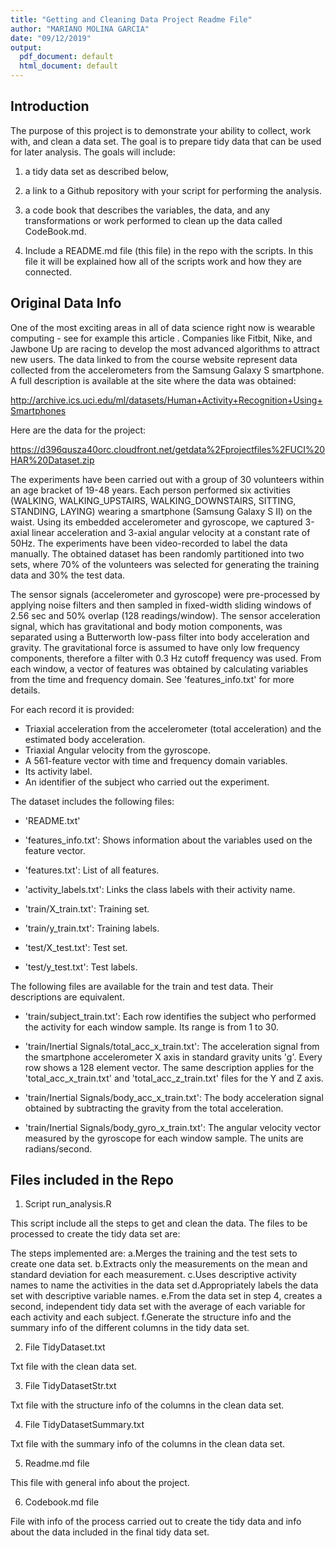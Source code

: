 ```yaml
---
title: "Getting and Cleaning Data Project Readme File"
author: "MARIANO MOLINA GARCIA"
date: "09/12/2019"
output:
  pdf_document: default
  html_document: default
---
```


## Introduction

The purpose of this project is to demonstrate your ability to collect, work with, and clean a data set. The goal is to prepare tidy data that can be used for later analysis. The goals will include:

1) a tidy data set as described below, 

2) a link to a Github repository with your script for performing the analysis.

3) a code book that describes the variables, the data, and any transformations or work performed to clean up the data called CodeBook.md. 

4) Include a README.md file (this file) in the repo with the scripts. In this file it will be explained how all of the scripts work and how they are connected.

## Original Data Info

One of the most exciting areas in all of data science right now is wearable computing - see for example this article . Companies like Fitbit, Nike, and Jawbone Up are racing to develop the most advanced algorithms to attract new users. The data linked to from the course website represent data collected from the accelerometers from the Samsung Galaxy S smartphone. A full description is available at the site where the data was obtained:

http://archive.ics.uci.edu/ml/datasets/Human+Activity+Recognition+Using+Smartphones 

Here are the data for the project:

https://d396qusza40orc.cloudfront.net/getdata%2Fprojectfiles%2FUCI%20HAR%20Dataset.zip 

The experiments have been carried out with a group of 30 volunteers within an age bracket of 19-48 years. Each person performed six activities (WALKING, WALKING_UPSTAIRS, WALKING_DOWNSTAIRS, SITTING, STANDING, LAYING) wearing a smartphone (Samsung Galaxy S II) on the waist. Using its embedded accelerometer and gyroscope, we captured 3-axial linear acceleration and 3-axial angular velocity at a constant rate of 50Hz. The experiments have been video-recorded to label the data manually. The obtained dataset has been randomly partitioned into two sets, where 70% of the volunteers was selected for generating the training data and 30% the test data. 

The sensor signals (accelerometer and gyroscope) were pre-processed by applying noise filters and then sampled in fixed-width sliding windows of 2.56 sec and 50% overlap (128 readings/window). The sensor acceleration signal, which has gravitational and body motion components, was separated using a Butterworth low-pass filter into body acceleration and gravity. The gravitational force is assumed to have only low frequency components, therefore a filter with 0.3 Hz cutoff frequency was used. From each window, a vector of features was obtained by calculating variables from the time and frequency domain. See 'features_info.txt' for more details. 

For each record it is provided:

- Triaxial acceleration from the accelerometer (total acceleration) and the estimated body acceleration.
- Triaxial Angular velocity from the gyroscope. 
- A 561-feature vector with time and frequency domain variables. 
- Its activity label. 
- An identifier of the subject who carried out the experiment.

The dataset includes the following files:

- 'README.txt'

- 'features_info.txt': Shows information about the variables used on the feature vector.

- 'features.txt': List of all features.

- 'activity_labels.txt': Links the class labels with their activity name.

- 'train/X_train.txt': Training set.

- 'train/y_train.txt': Training labels.

- 'test/X_test.txt': Test set.

- 'test/y_test.txt': Test labels.

The following files are available for the train and test data. Their descriptions are equivalent. 

- 'train/subject_train.txt': Each row identifies the subject who performed the activity for each window sample. Its range is from 1 to 30. 

- 'train/Inertial Signals/total_acc_x_train.txt': The acceleration signal from the smartphone accelerometer X axis in standard gravity units 'g'. Every row shows a 128 element vector. The same description applies for the 'total_acc_x_train.txt' and 'total_acc_z_train.txt' files for the Y and Z axis. 

- 'train/Inertial Signals/body_acc_x_train.txt': The body acceleration signal obtained by subtracting the gravity from the total acceleration. 

- 'train/Inertial Signals/body_gyro_x_train.txt': The angular velocity vector measured by the gyroscope for each window sample. The units are radians/second.

## Files included in the Repo

1) Script run_analysis.R

This script include all the steps to get and clean the data. The files to be processed to create the tidy data set are:

The steps implemented are:
a.Merges the training and the test sets to create one data set.
b.Extracts only the measurements on the mean and standard deviation for each measurement. 
c.Uses descriptive activity names to name the activities in the data set
d.Appropriately labels the data set with descriptive variable names. 
e.From the data set in step 4, creates a second, independent tidy data set with the average of each variable for each activity and each subject.
f.Generate the structure info and the summary info of the different columns in the tidy data set.


2) File TidyDataset.txt

Txt file with the clean data set.

3) File TidyDatasetStr.txt

Txt file with the structure info of the columns in the clean data set.

4) File TidyDatasetSummary.txt

Txt file with the summary info of the columns in the clean data set.

5) Readme.md file

This file with general info about the project.

6) Codebook.md file

File with info of the process carried out to create the tidy data and info about the data included in the final tidy data set.


